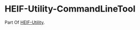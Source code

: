 # HEIF-Utility-CommandLineTool
Part Of <a href="https://github.com/liuziangexit/HEIF-Utility">HEIF-Utility</a>.
